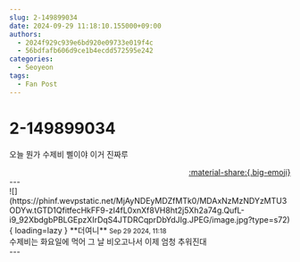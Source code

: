 ```yaml
---
slug: 2-149899034
date: 2024-09-29 11:18:10.155000+09:00
authors:
  - 2024f929c939e6bd920e09733e019f4c
  - 56bdfafb606d9ce1b4ecdd572595e242
categories:
  - Seoyeon
tags:
  - Fan Post
---
```


# 2-149899034

<div class="post-container" markdown="1">
<div class="content-container md-sidebar__scrollwrap" markdown="1">

오늘 뭔가 수제비 삘이야 이거 진짜루

</div>
</div>

<div style="text-align: right;" markdown="1">
<a href="https://weverse.io/fromis9/fanpost/2-149899034" style="text-align: right;">:material-share:{.big-emoji}</a>
</div>
---

<div class="comments-container md-sidebar__scrollwrap" markdown="1">
<div class="comment" markdown="1">
<div class='id-container' markdown="1">
![](https://phinf.wevpstatic.net/MjAyNDEyMDZfMTk0/MDAxNzMzNDYzMTU3ODYw.tGTD1QfitfecHkFF9-zI4fL0xnXf8VH8ht2j5Xh2a74g.QufL-i9_92XbdgbPBLGEpzXIrDqS4JTDRCqprDbYdJIg.JPEG/image.jpg?type=s72){ loading=lazy }
**<span class="artist">더여니</span>** <small>Sep 29 2024, 11:18</small><br>
</div>
<div class='comment-body' markdown="1">
수제비는 화요일에 먹어 그 날 비오고나서 이제 엄청 추워진대
</div>
</div>
</div>
---

